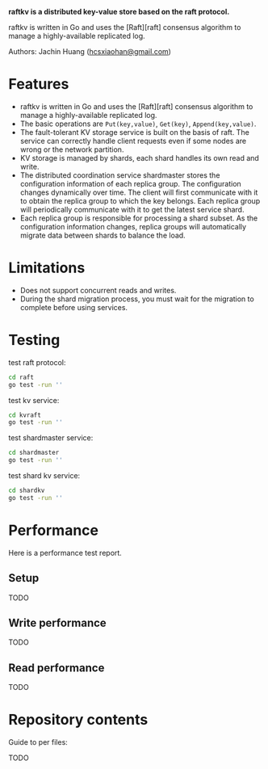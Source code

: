 **raftkv is a distributed key-value store based on the raft protocol.**

raftkv is written in Go and uses the [Raft][raft] consensus algorithm to manage a highly-available replicated log.

Authors: Jachin Huang (hcsxiaohan@gmail.com)

# Features
* raftkv is written in Go and uses the [Raft][raft] consensus algorithm to manage a highly-available replicated log.
* The basic operations are `Put(key,value)`, `Get(key)`, `Append(key,value)`.
* The fault-tolerant KV storage service is built on the basis of raft. The service can correctly handle client requests even if some nodes are wrong or the network partition.
* KV storage is managed by shards, each shard handles its own read and write.
* The distributed coordination service shardmaster stores the configuration information of each replica group. The configuration changes dynamically over time. The client will first communicate with it to obtain the replica group to which the key belongs. Each replica group will periodically communicate with it to get the latest service shard.
* Each replica group is responsible for processing a shard subset. As the configuration information changes, replica groups will automatically migrate data between shards to balance the load.


# Limitations
* Does not support concurrent reads and writes.
* During the shard migration process, you must wait for the migration to complete before using services.


# Testing

test raft protocol:
```bash
cd raft
go test -run ''
```

test kv service:
```bash
cd kvraft
go test -run ''
```

test shardmaster service:
```bash
cd shardmaster
go test -run ''
```

test shard kv service:
```bash
cd shardkv
go test -run ''
```

# Performance

Here is a performance test report.

## Setup
TODO

## Write performance
TODO

## Read performance
TODO

# Repository contents

Guide to per files:

TODO








